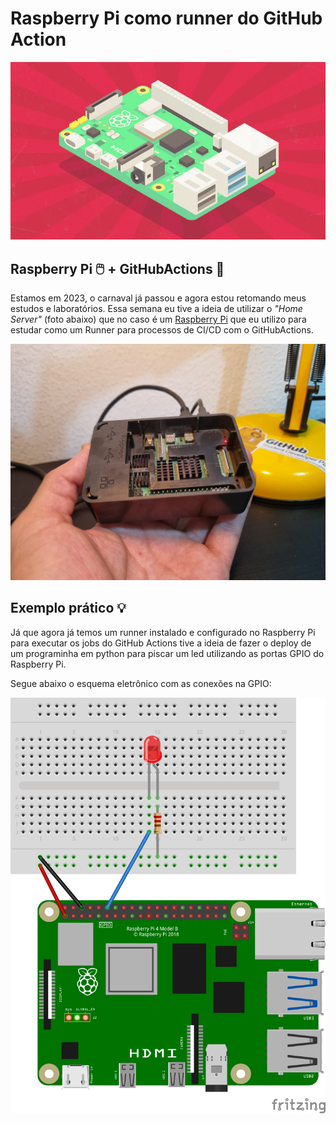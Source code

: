 # Raspberry Pi como runner do GitHub Action

![Capa](img/banner-rasp.png?raw=true "Banner")

## Raspberry Pi 🖱️ + GitHubActions 🤖
Estamos em 2023, o carnaval já passou e agora estou retomando meus estudos e laboratórios. Essa semana eu tive a ideia de utilizar o _"Home Server"_ (foto abaixo) que no caso é um [Raspberry Pi](https://www.raspberrypi.com/) que eu utilizo para estudar como um Runner para processos de CI/CD com o GitHubActions.

![Raspberry](img/20230308_202012.jpg?raw=true "Raspberry")

## Exemplo prático 💡

Já que agora já temos um runner instalado e configurado no Raspberry Pi para executar os jobs do GitHub Actions tive a ideia de fazer o deploy de um programinha em python para piscar um led utilizando as portas GPIO do Raspberry Pi.

Segue abaixo o esquema eletrônico com as conexões na GPIO:

![Esquema](img/esquema-led_bb.png?raw=true "Esquema")
